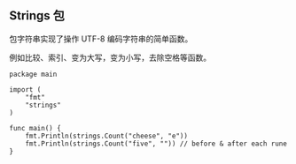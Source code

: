 ## Strings 包

包字符串实现了操作 UTF-8 编码字符串的简单函数。

例如比较、索引、变为大写，变为小写，去除空格等函数。

```
package main

import (
	"fmt"
	"strings"
)

func main() {
	fmt.Println(strings.Count("cheese", "e"))
	fmt.Println(strings.Count("five", "")) // before & after each rune
}
```
